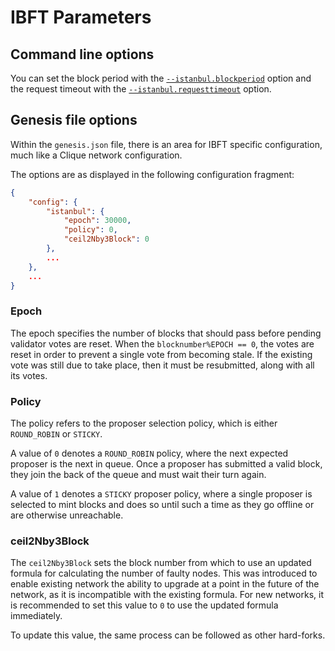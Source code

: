 # IBFT Parameters

## Command line options

You can set the block period with the [`--istanbul.blockperiod`](CLI-Syntax.md#istanbulblockperiod) option and
the request timeout with the [`--istanbul.requesttimeout`](CLI-Syntax.md#istanbulrequesttimeout) option.

## Genesis file options

Within the `genesis.json` file, there is an area for IBFT specific configuration, much like a Clique network
configuration.

The options are as displayed in the following configuration fragment:

```json
{
    "config": {
        "istanbul": {
            "epoch": 30000,
            "policy": 0,
            "ceil2Nby3Block": 0
        },
        ...
    },
    ...
}
```

### Epoch

The epoch specifies the number of blocks that should pass before pending validator votes are reset. When the
`blocknumber%EPOCH == 0`, the votes are reset in order to prevent a single vote from becoming stale. If the existing
vote was still due to take place, then it must be resubmitted, along with all its votes.

### Policy

The policy refers to the proposer selection policy, which is either `ROUND_ROBIN` or `STICKY`.

A value of `0` denotes a `ROUND_ROBIN` policy, where the next expected proposer is the next in queue. Once a proposer
has submitted a valid block, they join the back of the queue and must wait their turn again.

A value of `1` denotes a `STICKY` proposer policy, where a single proposer is selected to mint blocks and does so until
such a time as they go offline or are otherwise unreachable.

### ceil2Nby3Block

The `ceil2Nby3Block` sets the block number from which to use an updated formula for calculating the number of faulty
nodes. This was introduced to enable existing network the ability to upgrade at a point in the future of the network, as
it is incompatible with the existing formula. For new networks, it is recommended to set this value to `0` to use the
updated formula immediately.

To update this value, the same process can be followed as other hard-forks.
